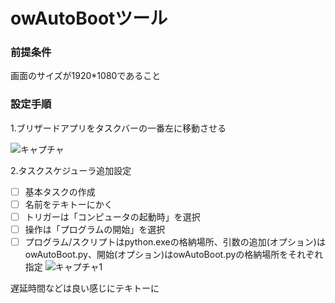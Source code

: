 # owAutoBootツール
### 前提条件
画面のサイズが1920*1080であること

### 設定手順
1.ブリザードアプリをタスクバーの一番左に移動させる

![キャプチャ](https://user-images.githubusercontent.com/55028393/64477793-b4ecbc00-d1da-11e9-815a-03512b6cfd2d.PNG)



2.タスクスケジューラ追加設定

- [ ] 基本タスクの作成
- [ ] 名前をテキトーにかく
- [ ] トリガーは「コンピュータの起動時」を選択
- [ ] 操作は「プログラムの開始」を選択
- [ ] プログラム/スクリプトはpython.exeの格納場所、引数の追加(オプション)はowAutoBoot.py、開始(オプション)はowAutoBoot.pyの格納場所をそれぞれ指定
![キャプチャ1](https://user-images.githubusercontent.com/55028393/64478055-9936e500-d1dd-11e9-8235-0c34f3945244.PNG)

遅延時間などは良い感じにテキトーに
